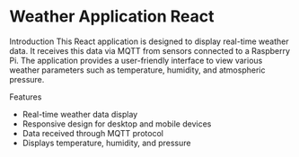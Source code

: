 <h1>Weather Application React</h1>

Introduction
This React application is designed to display real-time weather data. It receives this data via MQTT from sensors connected to a Raspberry Pi. The application provides a user-friendly interface to view various weather parameters such as temperature, humidity, and atmospheric pressure.

Features
<ul>
<li>Real-time weather data display</li>
<li>Responsive design for desktop and mobile devices</li>
<li>Data received through MQTT protocol</li>
<li>Displays temperature, humidity, and pressure</li>
</ul>
